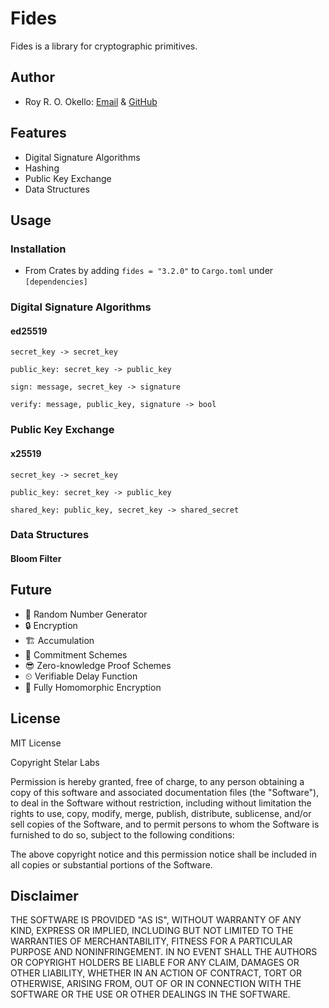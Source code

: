 # Fides

Fides is a library for cryptographic primitives.

## Author

- Roy R. O. Okello: [Email](mailto:royokello@protonmail.com) & [GitHub](https://github.com/royokello)

## Features

- Digital Signature Algorithms
- Hashing
- Public Key Exchange
- Data Structures

## Usage

### Installation

- From Crates by adding `fides = "3.2.0"` to `Cargo.toml` under `[dependencies]`

### Digital Signature Algorithms

#### ed25519

`secret_key -> secret_key`

`public_key: secret_key -> public_key`

`sign: message, secret_key -> signature`

`verify: message, public_key, signature -> bool`

### Public Key Exchange

#### x25519

`secret_key -> secret_key`

`public_key: secret_key -> public_key`

`shared_key: public_key, secret_key -> shared_secret`

### Data Structures

#### Bloom Filter

## Future

- 🎲 Random Number Generator
- 🔒 Encryption
- 🏗 Accumulation
- 📜 Commitment Schemes
- 😎 Zero-knowledge Proof Schemes
- ⏲ Verifiable Delay Function
- 🔢 Fully Homomorphic Encryption

## License

MIT License

Copyright Stelar Labs

Permission is hereby granted, free of charge, to any person obtaining a copy
of this software and associated documentation files (the "Software"), to deal
in the Software without restriction, including without limitation the rights
to use, copy, modify, merge, publish, distribute, sublicense, and/or sell
copies of the Software, and to permit persons to whom the Software is
furnished to do so, subject to the following conditions:

The above copyright notice and this permission notice shall be included in all
copies or substantial portions of the Software.

## Disclaimer

THE SOFTWARE IS PROVIDED "AS IS", WITHOUT WARRANTY OF ANY KIND, EXPRESS OR
IMPLIED, INCLUDING BUT NOT LIMITED TO THE WARRANTIES OF MERCHANTABILITY,
FITNESS FOR A PARTICULAR PURPOSE AND NONINFRINGEMENT. IN NO EVENT SHALL THE
AUTHORS OR COPYRIGHT HOLDERS BE LIABLE FOR ANY CLAIM, DAMAGES OR OTHER
LIABILITY, WHETHER IN AN ACTION OF CONTRACT, TORT OR OTHERWISE, ARISING FROM,
OUT OF OR IN CONNECTION WITH THE SOFTWARE OR THE USE OR OTHER DEALINGS IN THE
SOFTWARE.
